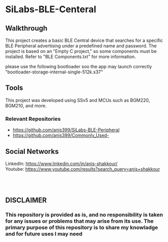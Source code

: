# SiLabs-BLE-Centeral

## Walkthrough
This project creates a basic BLE Central device that searches for a specific BLE Peripheral advertising under a predefined name and password. The project is based on an "Empty C project," so some components must be installed. Refer to "BLE Components.txt" for more information.

please use the following bootloader soo the app may launch correctly "bootloader-storage-internal-single-512k.s37"


## Tools
This project was developed using SSv5 and MCUs such as BGM220, BGM210, and more.


### Relevant Repositories
- https://github.com/anis399/SiLabs-BLE-Peripheral
- https://github.com/anis399/Commonly_Used-


## Social Networks
LinkedIn: https://www.linkedin.com/in/anis-shakkour/
<br />
Youtube:  https://www.youtube.com/results?search_query=anis+shakkour

<br /><br />

## DISCLAIMER
### This repository is provided as is, and no responsibility is taken for any issues or problems that may arise from its use. The primary purpose of this repository is to share my knowladge and for future uses I may need

<!-- This content will not appear in the rendered Markdown -->
